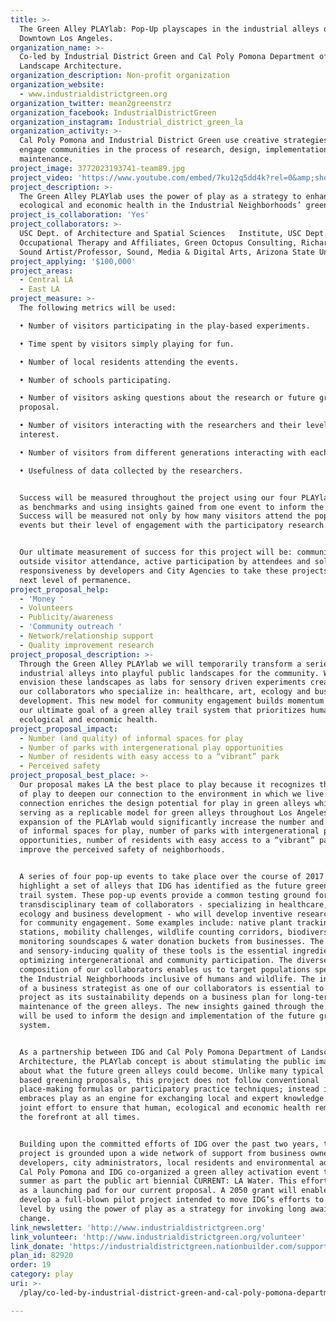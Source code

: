 ```yaml
---
title: >-
  The Green Alley PLAYlab: Pop-Up playscapes in the industrial alleys of
  Downtown Los Angeles. 
organization_name: >-
  Co-led by Industrial District Green and Cal Poly Pomona Department of
  Landscape Architecture.
organization_description: Non-profit organization
organization_website:
  - www.industrialdistrictgreen.org
organization_twitter: mean2greenstrz
organization_facebook: IndustrialDistrictGreen
organization_instagram: Industrial_district_green_la
organization_activity: >-
  Cal Poly Pomona and Industrial District Green use creative strategies to
  engage communities in the process of research, design, implementation and
  maintenance.
project_image: 3772023193741-team89.jpg
project_video: 'https://www.youtube.com/embed/7ku12q5dd4k?rel=0&amp;showinfo=0'
project_description: >-
  The Green Alley PLAYlab uses the power of play as a strategy to enhance human,
  ecological and economic health in the Industrial Neighborhoods’ green alleys.
project_is_collaboration: 'Yes'
project_collaborators: >-
  USC Dept. of Architecture and Spatial Sciences   Institute, USC Dept. of
  Occupational Therapy and Affiliates, Green Octopus Consulting, Richard Lerman,
  Sound Artist/Professor, Sound, Media & Digital Arts, Arizona State University
project_applying: '$100,000'
project_areas:
  - Central LA
  - East LA
project_measure: >-
  The following metrics will be used:

  • Number of visitors participating in the play-based experiments.

  • Time spent by visitors simply playing for fun.

  • Number of local residents attending the events.

  • Number of schools participating.

  • Number of visitors asking questions about the research or future green alley
  proposal.

  • Number of visitors interacting with the researchers and their level of
  interest.

  • Number of visitors from different generations interacting with each other.

  • Usefulness of data collected by the researchers.


  Success will be measured throughout the project using our four PLAYlab pop-ups
  as benchmarks and using insights gained from one event to inform the next.
  Success will be measured not only by how many visitors attend the pop-up
  events but their level of engagement with the participatory research.


  Our ultimate measurement of success for this project will be: community and
  outside visitor attendance, active participation by attendees and solid
  responsiveness by developers and City Agencies to take these projects to the
  next level of permanence.
project_proposal_help:
  - 'Money '
  - Volunteers
  - Publicity/awareness
  - 'Community outreach '
  - Network/relationship support
  - Quality improvement research
project_proposal_description: >-
  Through the Green Alley PLAYlab we will temporarily transform a series of
  industrial alleys into playful public landscapes for the community. We
  envision these landscapes as labs for sensory driven experiments created by
  our collaborators who specialize in: healthcare, art, ecology and business
  development. This new model for community engagement builds momentum towards
  our ultimate goal of a green alley trail system that prioritizes human,
  ecological and economic health.
project_proposal_impact:
  - Number (and quality) of informal spaces for play
  - Number of parks with intergenerational play opportunities
  - Number of residents with easy access to a “vibrant” park
  - Perceived safety
project_proposal_best_place: >-
  Our proposal makes LA the best place to play because it recognizes the power
  of play to deepen our connection to the environment in which we live. This
  connection enriches the design potential for play in green alleys while
  serving as a replicable model for green alleys throughout Los Angeles. The
  expansion of the PLAYlab would significantly increase the number and quality
  of informal spaces for play, number of parks with intergenerational play
  opportunities, number of residents with easy access to a “vibrant” park and
  improve the perceived safety of neighborhoods.


  A series of four pop-up events to take place over the course of 2017 will
  highlight a set of alleys that IDG has identified as the future green alley
  trail system. These pop-up events provide a common testing ground for our
  transdisciplinary team of collaborators - specializing in healthcare, art,
  ecology and business development - who will develop inventive research tools
  for community engagement. Some examples include: native plant tracking
  stations, mobility challenges, wildlife counting corridors, biodiversity
  monitoring soundscapes & water donation buckets from businesses. The playful
  and sensory-inducing quality of these tools is the essential ingredient for
  optimizing intergenerational and community participation. The diverse
  composition of our collaborators enables us to target populations specific to
  the Industrial Neighborhoods inclusive of humans and wildlife. The inclusion
  of a business strategist as one of our collaborators is essential to our
  project as its sustainability depends on a business plan for long-term
  maintenance of the green alleys. The new insights gained through the PLAYlab
  will be used to inform the design and implementation of the future green alley
  system.


  As a partnership between IDG and Cal Poly Pomona Department of Landscape
  Architecture, the PLAYlab concept is about stimulating the public imagination
  about what the future green alleys could become. Unlike many typical community
  based greening proposals, this project does not follow conventional
  place-making formulas or participatory practice techniques; instead it
  embraces play as an engine for exchanging local and expert knowledge in a
  joint effort to ensure that human, ecological and economic health remain at
  the forefront at all times. 


  Building upon the committed efforts of IDG over the past two years, this
  project is grounded upon a wide network of support from business owners,
  developers, city administrators, local residents and environmental advocates.
  Cal Poly Pomona and IDG co-organized a green alley activation event this past
  summer as part the public art biennial CURRENT: LA Water. This effort serves
  as a launching pad for our current proposal. A 2050 grant will enable us to
  develop a full-blown pilot project intended to move IDG’s efforts to the next
  level by using the power of play as a strategy for invoking long awaited
  change.
link_newsletter: 'http://www.industrialdistrictgreen.org'
link_volunteer: 'http://www.industrialdistrictgreen.org/volunteer'
link_donate: 'https://industrialdistrictgreen.nationbuilder.com/support_us'
plan_id: 82920
order: 19
category: play
uri: >-
  /play/co-led-by-industrial-district-green-and-cal-poly-pomona-department-of-landscape-architecture-/

---
```

